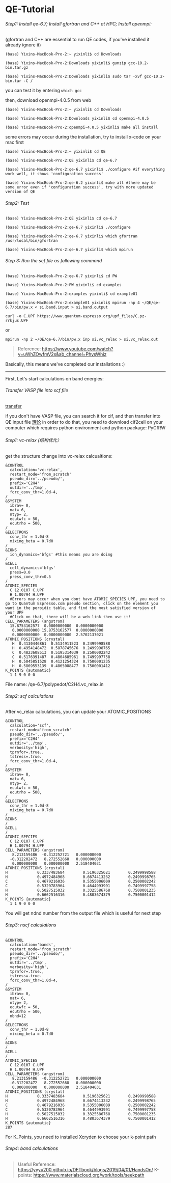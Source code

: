 # QE-Tutorial

###### Step1: Install qe-6.7; Install gfortran and C++ at HPC; Install openmpi:
(gfortran and C++ are essential to run QE codes, if you've installed it already ignore it)
```
(base) Yixins-MacBook-Pro-2:~ yixinli$ cd Downloads

(base) Yixins-MacBook-Pro-2:Downloads yixinli$ gunzip gcc-10.2-bin.tar.gz

(base) Yixins-MacBook-Pro-2:Downloads yixinli$ sudo tar -xvf gcc-10.2-bin.tar -C /
```
you can test it by entering ```which gcc```

then, download openmpi-4.0.5 from web
```
(base) Yixins-MacBook-Pro-2:~ yixinli$ cd Downloads

(base) Yixins-MacBook-Pro-2:Downloads yixinli$ cd openmpi-4.0.5

(base) Yixins-MacBook-Pro-2:openmpi-4.0.5 yixinli$ make all install
```
some errors may occur during the installation, try to install x-code on your mac first
```
(base) Yixins-MacBook-Pro-2:~ yixinli$ cd QE

(base) Yixins-MacBook-Pro-2:QE yixinli$ cd qe-6.7

(base) Yixins-MacBook-Pro-2:qe-6.7 yixinli$ ./configure #if everything work well, it shows 'configuration success'

(base) Yixins-MacBook-Pro-2:qe-6.2 yixinli$ make all #there may be some error even if 'configuration success', try with more updated version of QE
```


###### Step2: Test
```
(base) Yixins-MacBook-Pro-2:QE yixinli$ cd qe-6.7

(base) Yixins-MacBook-Pro-2:qe-6.7 yixinli$ ./configure

(base) Yixins-MacBook-Pro-2:qe-6.7 yixinli$ which gfortran
/usr/local/bin/gfortran

(base) Yixins-MacBook-Pro-2:qe-6.7 yixinli$ which mpirun
```

###### Step 3: Run the scf file as following command
```
(base) Yixins-MacBook-Pro-2:qe-6.7 yixinli$ cd PW

(base) Yixins-MacBook-Pro-2:PW yixinli$ cd examples

(base) Yixins-MacBook-Pro-2:examples yixinli$ cd example01

(base) Yixins-MacBook-Pro-2:example01 yixinli$ mpirun -np 4 ~/QE/qe-6.7/bin/pw.x < si.band.input > si.band.output

curl -o C.UPF https://www.quantum-espresso.org/upf_files/C.pz-rrkjus.UPF
```
or 
```
mpirun -np 2 ~/QE/qe-6.7/bin/pw.x inp si.vc_relax > si.vc_relax.out
```
 > Reference: https://www.youtube.com/watch?v=uWhZOwfmV2s&ab_channel=PhysWhiz

Basically, this means we've completed our installations :)

----------------------------------------------------------------

First, Let's start calculations on band energies:

###### Transfer VASP file into scf file 

[transfer](http://www.densityflow.com/p2p.php)

if you don't have VASP file, you can search it for cif, and then transfer into QE input file
[理论](https://www.bilibili.com/video/av32743444)
in order to do that, you need to download cif2cell on your computer which requires python environment and python package: PyCfRW

###### Step1: vc-relax (结构优化）
get the structure 
change into vc-relax calcualtions:
```
&CONTROL
  calculation='vc-relax', 
  restart_mode='from_scratch'
  pseudo_dir='../pseudo/', 
  prefix='C2H4'
  outdir='../tmp',  
  forc_conv_thr=1.0d-4, 
/
&SYSTEM
  ibrav= 0, 
  nat= 6, 
  ntyp= 2,  
  ecutwfc = 50, 
  ecutrho = 500,
/
&ELECTRONS
  conv_thr = 1.0d-8
  mixing_beta = 0.7d0
/
&IONS
  ion_dynamics='bfgs' #this means you are doing 
/
&CELL
  cell_dynamics='bfgs'
  press=0.0
  press_conv_thr=0.5
/
ATOMIC_SPECIES
  C 12.0107 C.UPF
  H 1.00794 H.UPF
  #Errors may occur when you dont have ATOMIC_SPECIES UPF, you need to go to Quantum Espresso.com pseudo section, click on the element you want in the peroidic table, and find the most satisfied version of your UPF
  #Click on that, there will be a web link then use it!
CELL_PARAMETERS (angstrom)
  15.8753162577  0.0000000000  0.0000000000
   0.0000000000 15.8753162577  0.0000000000
   0.0000000000  0.0000000000  2.5702137021
ATOMIC_POSITIONS (crystal)
   H  0.4130446861  0.5134911523  0.2499998588
   H  0.4954148472  0.5878745676  0.2499998765
   C  0.4823608513  0.5195314039  0.2500002242
   C  0.5176391487  0.4804685961  0.7499997758
   H  0.5045851528  0.4121254324  0.7500001235
   H  0.5869553139  0.4865088477  0.7500001412
K_POINTS {automatic}
  1 1 9 0 0 0
  ```
  File name: /qe-6.7/polypedot/C2H4.vc_relax.in

###### Step2: scf calculations 
After vc_relax calculations, you can update your ATOMIC_POSITIONS 
```
&CONTROL
  calculation='scf', 
  restart_mode='from_scratch'
  pseudo_dir='../pseudo/', 
  prefix='C2H4'
  outdir='../tmp',  
  verbosity='high',
  tprnfor=.true., 
  tstress=.true.
  forc_conv_thr=1.0d-4, 
/
&SYSTEM
  ibrav= 0, 
  nat= 6, 
  ntyp= 2, 
  ecutwfc = 50, 
  ecutrho = 500,
/
&ELECTRONS
  conv_thr = 1.0d-8
  mixing_beta = 0.7d0
/
&IONS
/
&CELL
/
ATOMIC_SPECIES
  C 12.0107 C.UPF
  H 1.00794 H.UPF
CELL_PARAMETERS (angstrom)
   8.213159486  -0.312252721   0.000000000
  -0.312202472   8.272552668   0.000000000
   0.000000000   0.000000000   2.518404031
ATOMIC_POSITIONS (crystal)
H             0.3337483684        0.5196325621        0.2499998588
H             0.4972484968        0.6674413232        0.2499998765
C             0.4679216036        0.5355006009        0.2500002242
C             0.5320783964        0.4644993991        0.7499997758
H             0.5027515032        0.3325586768        0.7500001235
H             0.6662516316        0.4803674379        0.7500001412
K_POINTS {automatic}
  1 1 9 0 0 0
 ``` 
You will get ndnd number from the output file which is useful for next step
###### Step3: nscf calculations 

```
&CONTROL
  calculation='bands', 
  restart_mode='from_scratch'
  pseudo_dir='../pseudo/', 
  prefix='C2H4'
  outdir='../tmp',  
  verbosity='high',
  tprnfor=.true., 
  tstress=.true.
  forc_conv_thr=1.0d-4, 
/
&SYSTEM
  ibrav= 0, 
  nat= 6, 
  ntyp= 2, 
  ecutwfc = 50, 
  ecutrho = 500,
  nbnd=12
/
&ELECTRONS
  conv_thr = 1.0d-8
  mixing_beta = 0.7d0
/
&IONS
/
&CELL
/
ATOMIC_SPECIES
  C 12.0107 C.UPF
  H 1.00794 H.UPF
CELL_PARAMETERS (angstrom)
   8.213159486  -0.312252721   0.000000000
  -0.312202472   8.272552668   0.000000000
   0.000000000   0.000000000   2.518404031
ATOMIC_POSITIONS (crystal)
H             0.3337483684        0.5196325621        0.2499998588
H             0.4972484968        0.6674413232        0.2499998765
C             0.4679216036        0.5355006009        0.2500002242
C             0.5320783964        0.4644993991        0.7499997758
H             0.5027515032        0.3325586768        0.7500001235
H             0.6662516316        0.4803674379        0.7500001412
K_POINTS {automatic}
287
  ```
For K_Points, you need to installed Xcryden to choose your k-point path

###### Step4: band calculations 

> Useful Reference: https://yyyu200.github.io/DFTbook/blogs/2019/04/01/HandsOn/
> K-points: https://www.materialscloud.org/work/tools/seekpath

